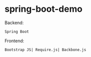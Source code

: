 # spring-boot-demo
  Backend:

    Spring Boot

  Frontend:

    Bootstrap JS| Require.js| Backbone.js
